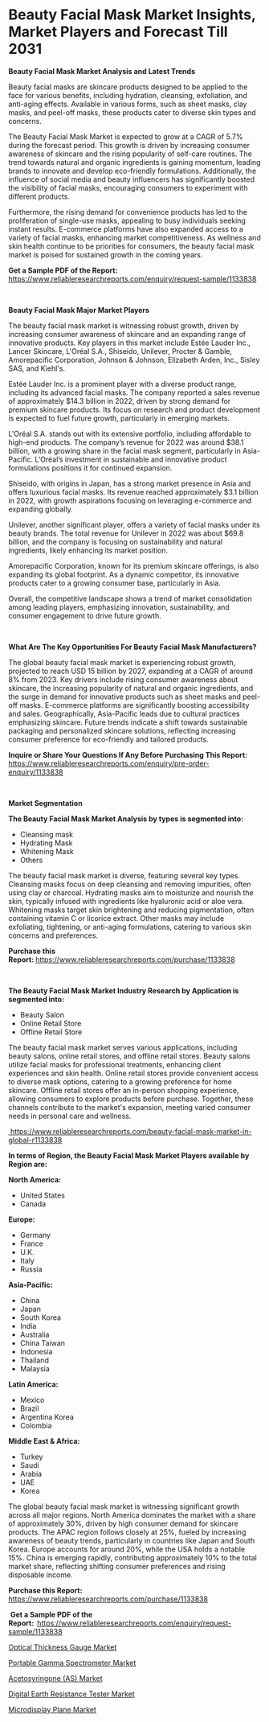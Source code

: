 <p><h1>Beauty Facial Mask Market Insights, Market Players and Forecast Till 2031</h1></p><p><strong>Beauty Facial Mask Market Analysis and Latest Trends</strong></p>
<p><p>Beauty facial masks are skincare products designed to be applied to the face for various benefits, including hydration, cleansing, exfoliation, and anti-aging effects. Available in various forms, such as sheet masks, clay masks, and peel-off masks, these products cater to diverse skin types and concerns. </p><p>The Beauty Facial Mask Market is expected to grow at a CAGR of 5.7% during the forecast period. This growth is driven by increasing consumer awareness of skincare and the rising popularity of self-care routines. The trend towards natural and organic ingredients is gaining momentum, leading brands to innovate and develop eco-friendly formulations. Additionally, the influence of social media and beauty influencers has significantly boosted the visibility of facial masks, encouraging consumers to experiment with different products.</p><p>Furthermore, the rising demand for convenience products has led to the proliferation of single-use masks, appealing to busy individuals seeking instant results. E-commerce platforms have also expanded access to a variety of facial masks, enhancing market competitiveness. As wellness and skin health continue to be priorities for consumers, the beauty facial mask market is poised for sustained growth in the coming years.</p></p>
<p><strong>Get a Sample PDF of the Report:&nbsp;</strong> <a href="https://www.reliableresearchreports.com/enquiry/request-sample/1133838?utm_campaign=5&utm_medium=2&utm_source=Github&utm_content=ia&utm_term=18122024&utm_id=beauty-facial-mask">https://www.reliableresearchreports.com/enquiry/request-sample/1133838</a></p>
<p>&nbsp;</p>
<p><strong>Beauty Facial Mask Major Market Players</strong></p>
<p><p>The beauty facial mask market is witnessing robust growth, driven by increasing consumer awareness of skincare and an expanding range of innovative products. Key players in this market include Estée Lauder Inc., Lancer Skincare, L'Oréal S.A., Shiseido, Unilever, Procter & Gamble, Amorepacific Corporation, Johnson & Johnson, Elizabeth Arden, Inc., Sisley SAS, and Kiehl's. </p><p>Estée Lauder Inc. is a prominent player with a diverse product range, including its advanced facial masks. The company reported a sales revenue of approximately $14.3 billion in 2022, driven by strong demand for premium skincare products. Its focus on research and product development is expected to fuel future growth, particularly in emerging markets.</p><p>L'Oréal S.A. stands out with its extensive portfolio, including affordable to high-end products. The company’s revenue for 2022 was around $38.1 billion, with a growing share in the facial mask segment, particularly in Asia-Pacific. L'Oréal’s investment in sustainable and innovative product formulations positions it for continued expansion.</p><p>Shiseido, with origins in Japan, has a strong market presence in Asia and offers luxurious facial masks. Its revenue reached approximately $3.1 billion in 2022, with growth aspirations focusing on leveraging e-commerce and expanding globally.</p><p>Unilever, another significant player, offers a variety of facial masks under its beauty brands. The total revenue for Unilever in 2022 was about $69.8 billion, and the company is focusing on sustainability and natural ingredients, likely enhancing its market position.</p><p>Amorepacific Corporation, known for its premium skincare offerings, is also expanding its global footprint. As a dynamic competitor, its innovative products cater to a growing consumer base, particularly in Asia.</p><p>Overall, the competitive landscape shows a trend of market consolidation among leading players, emphasizing innovation, sustainability, and consumer engagement to drive future growth.</p></p>
<p>&nbsp;</p>
<p><strong>What Are The Key Opportunities For Beauty Facial Mask Manufacturers?</strong></p>
<p><p>The global beauty facial mask market is experiencing robust growth, projected to reach USD 15 billion by 2027, expanding at a CAGR of around 8% from 2023. Key drivers include rising consumer awareness about skincare, the increasing popularity of natural and organic ingredients, and the surge in demand for innovative products such as sheet masks and peel-off masks. E-commerce platforms are significantly boosting accessibility and sales. Geographically, Asia-Pacific leads due to cultural practices emphasizing skincare. Future trends indicate a shift towards sustainable packaging and personalized skincare solutions, reflecting increasing consumer preference for eco-friendly and tailored products.</p></p>
<p><strong>Inquire or Share Your Questions If Any Before Purchasing This Report:</strong> <a href="https://www.reliableresearchreports.com/enquiry/pre-order-enquiry/1133838?utm_campaign=5&utm_medium=2&utm_source=Github&utm_content=ia&utm_term=18122024&utm_id=beauty-facial-mask">https://www.reliableresearchreports.com/enquiry/pre-order-enquiry/1133838</a></p>
<p>&nbsp;</p>
<p><strong>Market Segmentation</strong></p>
<p><strong>The Beauty Facial Mask Market Analysis by types is segmented into:</strong></p>
<p><ul><li>Cleansing mask</li><li>Hydrating Mask</li><li>Whitening Mask</li><li>Others</li></ul></p>
<p><p>The beauty facial mask market is diverse, featuring several key types. Cleansing masks focus on deep cleansing and removing impurities, often using clay or charcoal. Hydrating masks aim to moisturize and nourish the skin, typically infused with ingredients like hyaluronic acid or aloe vera. Whitening masks target skin brightening and reducing pigmentation, often containing vitamin C or licorice extract. Other masks may include exfoliating, tightening, or anti-aging formulations, catering to various skin concerns and preferences.</p></p>
<p><strong>Purchase this Report:&nbsp;</strong><a href="https://www.reliableresearchreports.com/purchase/1133838?utm_campaign=5&utm_medium=2&utm_source=Github&utm_content=ia&utm_term=18122024&utm_id=beauty-facial-mask">https://www.reliableresearchreports.com/purchase/1133838</a></p>
<p>&nbsp;</p>
<p><strong>The Beauty Facial Mask Market Industry Research by Application is segmented into:</strong></p>
<p><ul><li>Beauty Salon</li><li>Online Retail Store</li><li>Offline Retail Store</li></ul></p>
<p><p>The beauty facial mask market serves various applications, including beauty salons, online retail stores, and offline retail stores. Beauty salons utilize facial masks for professional treatments, enhancing client experiences and skin health. Online retail stores provide convenient access to diverse mask options, catering to a growing preference for home skincare. Offline retail stores offer an in-person shopping experience, allowing consumers to explore products before purchase. Together, these channels contribute to the market's expansion, meeting varied consumer needs in personal care and wellness.</p></p>
<p><a href="https://www.reliableresearchreports.com/beauty-facial-mask-market-in-global-r1133838?utm_campaign=5&utm_medium=2&utm_source=Github&utm_content=ia&utm_term=18122024&utm_id=beauty-facial-mask">&nbsp;https://www.reliableresearchreports.com/beauty-facial-mask-market-in-global-r1133838</a></p>
<p><strong>In terms of Region, the Beauty Facial Mask Market Players available by Region are:</strong></p>
<p>
    <p> <strong> North America: </strong>
        <ul>
            <li>United States</li>
            <li>Canada</li>
        </ul>
        </p> 
    <p> <strong> Europe: </strong>
        <ul>
            <li>Germany</li>
            <li>France</li>
            <li>U.K.</li>
            <li>Italy</li>
            <li>Russia</li>
        </ul>
        </p> 
    <p> <strong> Asia-Pacific: </strong>
        <ul>
            <li>China</li>
            <li>Japan</li>
            <li>South Korea</li>
            <li>India</li>
            <li>Australia</li>
            <li>China Taiwan</li>
            <li>Indonesia</li>
            <li>Thailand</li>
            <li>Malaysia</li>
        </ul>
        </p> 
    <p> <strong> Latin America: </strong>
        <ul>
            <li>Mexico</li>
            <li>Brazil</li>
            <li>Argentina Korea</li>
            <li>Colombia</li>
        </ul>
        </p> 
    <p> <strong> Middle East & Africa: </strong>
        <ul>
            <li>Turkey</li>
            <li>Saudi</li>
            <li>Arabia</li>
            <li>UAE</li>
            <li>Korea</li>
        </ul>
    </p>
    </p>
<p><p>The global beauty facial mask market is witnessing significant growth across all major regions. North America dominates the market with a share of approximately 30%, driven by high consumer demand for skincare products. The APAC region follows closely at 25%, fueled by increasing awareness of beauty trends, particularly in countries like Japan and South Korea. Europe accounts for around 20%, while the USA holds a notable 15%. China is emerging rapidly, contributing approximately 10% to the total market share, reflecting shifting consumer preferences and rising disposable income.</p></p>
<p><strong>Purchase this Report: </strong><a href="https://www.reliableresearchreports.com/purchase/1133838?utm_campaign=5&utm_medium=2&utm_source=Github&utm_content=ia&utm_term=18122024&utm_id=beauty-facial-mask">https://www.reliableresearchreports.com/purchase/1133838</a></p>
<p>&nbsp;<strong>Get a Sample PDF of the Report:&nbsp;&nbsp;</strong><a href="https://www.reliableresearchreports.com/enquiry/request-sample/1133838?utm_campaign=5&utm_medium=2&utm_source=Github&utm_content=ia&utm_term=18122024&utm_id=beauty-facial-mask">https://www.reliableresearchreports.com/enquiry/request-sample/1133838</a></p>
<p><strong></strong></p>
<p><p><a href="https://www.linkedin.com/pulse/optical-thickness-gauge-market-size-revenue-analysis-cagr-48-from-zfnvf?utm_campaign=5&utm_medium=2&utm_source=Github&utm_content=ia&utm_term=18122024&utm_id=beauty-facial-mask">Optical Thickness Gauge Market</a></p><p><a href="https://www.linkedin.com/pulse/data-global-portable-gamma-spectrometer-markets-share-size-n92gf?utm_campaign=5&utm_medium=2&utm_source=Github&utm_content=ia&utm_term=18122024&utm_id=beauty-facial-mask">Portable Gamma Spectrometer Market</a></p><p><a href="https://github.com/globismark/Market-Research-Report-List-5/blob/main/acetosyringone-as-market.md?utm_campaign=5&utm_medium=2&utm_source=Github&utm_content=ia&utm_term=18122024&utm_id=beauty-facial-mask">Acetosyringone (AS) Market</a></p><p><a href="https://www.linkedin.com/pulse/strategic-insights-global-digital-earth-resistance-tester-krr6f?utm_campaign=5&utm_medium=2&utm_source=Github&utm_content=ia&utm_term=18122024&utm_id=beauty-facial-mask">Digital Earth Resistance Tester Market</a></p><p><a href="https://github.com/prosalinda88/Market-Research-Report-List-6/blob/main/microdisplay-plane-market.md?utm_campaign=5&utm_medium=2&utm_source=Github&utm_content=ia&utm_term=18122024&utm_id=beauty-facial-mask">Microdisplay Plane Market</a></p></p>